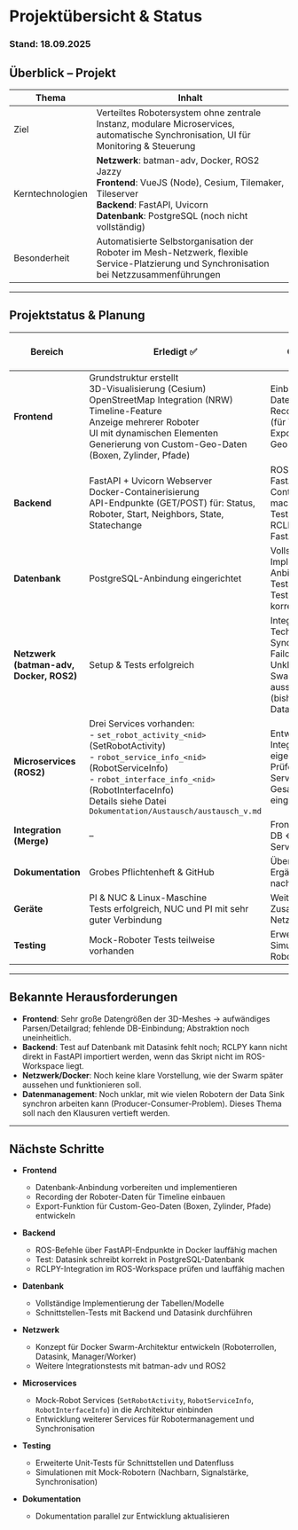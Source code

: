 # Projektübersicht & Status

### Stand: 18.09.2025
## Überblick – Projekt
| Thema            | Inhalt                                                                 |
|------------------|------------------------------------------------------------------------|
| Ziel             | Verteiltes Robotersystem ohne zentrale Instanz, modulare Microservices, automatische Synchronisation, UI für Monitoring & Steuerung |
| Kerntechnologien | **Netzwerk**: batman-adv, Docker, ROS2 Jazzy<br>**Frontend**: VueJS (Node), Cesium, Tilemaker, Tileserver<br>**Backend**: FastAPI, Uvicorn<br>**Datenbank**: PostgreSQL (noch nicht vollständig) |
| Besonderheit     | Automatisierte Selbstorganisation der Roboter im Mesh-Netzwerk, flexible Service-Platzierung und Synchronisation bei Netzzusammenführungen |

---

## Projektstatus & Planung
| Bereich              | Erledigt ✅                           | Offen / To-Do ❌                                      | Zeitplanung (grober Rahmen) | Priorität |
|-----------------------|---------------------------------------|-------------------------------------------------------|-----------------------------|-----------|
| **Frontend**          | Grundstruktur erstellt<br>3D-Visualisierung (Cesium)<br>OpenStreetMap Integration (NRW)<br>Timeline-Feature<br>Anzeige mehrerer Roboter<br>UI mit dynamischen Elementen<br>Generierung von Custom-Geo-Daten (Boxen, Zylinder, Pfade) | Einbindung an die Datenbank<br>Recording der Daten (für Timeline)<br>Export der Custom-Geo-Daten | Platzhalter | Mittel |
| **Backend**           | FastAPI + Uvicorn Webserver<br>Docker-Containerisierung<br>API-Endpunkte (GET/POST) für: Status, Roboter, Start, Neighbors, State, Statechange | ROS-Befehle über FastAPI in Docker-Container aufrufbar machen<br>Test auf DB mit Datasink<br>RCLPY-Integration in FastAPI | Platzhalter | Hoch |
| **Datenbank**         | PostgreSQL-Anbindung eingerichtet    | Vollständige Implementierung, Anbindung an Backend, Tests<br>Test: schreibt Data Sink korrekt in DB? | Nächste Woche geplanter Test | Hoch |
| **Netzwerk (batman-adv, Docker, ROS2)** | Setup & Tests erfolgreich | Integration aller Technologien, Synchronisation, Failover-Handling<br>Unklar: Wie soll Docker Swarm später aussehen/funktionieren? (bisher nur Roboter + Datasink vorgesehen) | Platzhalter | Sehr hoch |
| **Microservices (ROS2)** | Drei Services vorhanden:<br>- `set_robot_activity_<nid>` (SetRobotActivity)<br>- `robot_service_info_<nid>` (RobotServiceInfo)<br>- `robot_interface_info_<nid>` (RobotInterfaceInfo)<br>Details siehe Datei `Dokumentation/Austausch/austausch_v.md` | Entwicklung & Integration weiterer eigener Services<br>Prüfen, wie die ROS2 Services sinnvoll in Gesamtsystem eingebunden werden | Platzhalter | Sehr hoch |
| **Integration (Merge)**| –                                   | Frontend ↔ Backend, DB ↔ Backend, UI ↔ Services       | Platzhalter | Sehr hoch |
| **Dokumentation**     | Grobes Pflichtenheft & GitHub        | Überarbeitung & Ergänzung während/ nach Integration    | Platzhalter | Hoch |
| **Geräte**            | PI & NUC & Linux-Maschine<br>Tests erfolgreich, NUC und PI mit sehr guter Verbindung | Weitere Tests im Zusammenspiel mit Netzwerk und Backend | Platzhalter | Hoch |
| **Testing**           | Mock-Roboter Tests teilweise vorhanden | Erweiterte Unit-Tests, Simulation mit Mock-Robotern    | Platzhalter | Hoch |

---

## Bekannte Herausforderungen
- **Frontend**: Sehr große Datengrößen der 3D-Meshes → aufwändiges Parsen/Detailgrad; fehlende DB-Einbindung; Abstraktion noch uneinheitlich.  
- **Backend**: Test auf Datenbank mit Datasink fehlt noch; RCLPY kann nicht direkt in FastAPI importiert werden, wenn das Skript nicht im ROS-Workspace liegt.  
- **Netzwerk/Docker**: Noch keine klare Vorstellung, wie der Swarm später aussehen und funktionieren soll.  
- **Datenmanagement**: Noch unklar, mit wie vielen Robotern der Data Sink synchron arbeiten kann (Producer-Consumer-Problem). Dieses Thema soll nach den Klausuren vertieft werden.  

---

## Nächste Schritte
- **Frontend**
  - Datenbank-Anbindung vorbereiten und implementieren  
  - Recording der Roboter-Daten für Timeline einbauen  
  - Export-Funktion für Custom-Geo-Daten (Boxen, Zylinder, Pfade) entwickeln  

- **Backend**
  - ROS-Befehle über FastAPI-Endpunkte in Docker lauffähig machen  
  - Test: Datasink schreibt korrekt in PostgreSQL-Datenbank  
  - RCLPY-Integration im ROS-Workspace prüfen und lauffähig machen  

- **Datenbank**
  - Vollständige Implementierung der Tabellen/Modelle  
  - Schnittstellen-Tests mit Backend und Datasink durchführen  

- **Netzwerk**
  - Konzept für Docker Swarm-Architektur entwickeln (Roboterrollen, Datasink, Manager/Worker)  
  - Weitere Integrationstests mit batman-adv und ROS2  

- **Microservices**
  - Mock-Robot Services (`SetRobotActivity`, `RobotServiceInfo`, `RobotInterfaceInfo`) in die Architektur einbinden  
  - Entwicklung weiterer Services für Robotermanagement und Synchronisation  

- **Testing**
  - Erweiterte Unit-Tests für Schnittstellen und Datenfluss  
  - Simulationen mit Mock-Robotern (Nachbarn, Signalstärke, Synchronisation)  

- **Dokumentation**
  - Dokumentation parallel zur Entwicklung aktualisieren  
